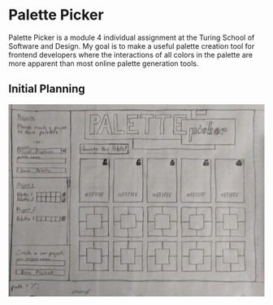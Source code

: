 # Palette Picker

Palette Picker is a module 4 individual assignment at the Turing School of Software and Design. My goal is to make a useful palette creation tool for frontend developers where the interactions of all colors in the palette are more apparent than most online palette generation tools.

## Initial Planning

![Wireframe](./public/assets/wireframes.jpg)